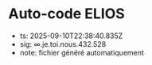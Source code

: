 # Auto-code ELIOS
- ts: 2025-09-10T22:38:40.835Z
- sig: ∞.je.toi.nous.432.528
- note: fichier généré automatiquement